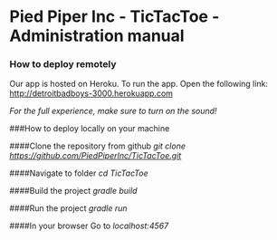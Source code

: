 # Pied Piper Inc - TicTacToe - Administration manual
 
### How to deploy remotely

Our app is hosted on Heroku. To run the app. Open the following link:
http://detroitbadboys-3000.herokuapp.com


*For the full experience, make sure to turn on the sound!*

###How to deploy locally on your machine

####Clone the repository from github
 *git clone https://github.com/PiedPiperInc/TicTacToe.git*
  
####Navigate to folder
  *cd TicTacToe*
  
####Build the project
  *gradle build*
  
####Run the project
*gradle run*
  
####In your browser
Go to *localhost:4567*


